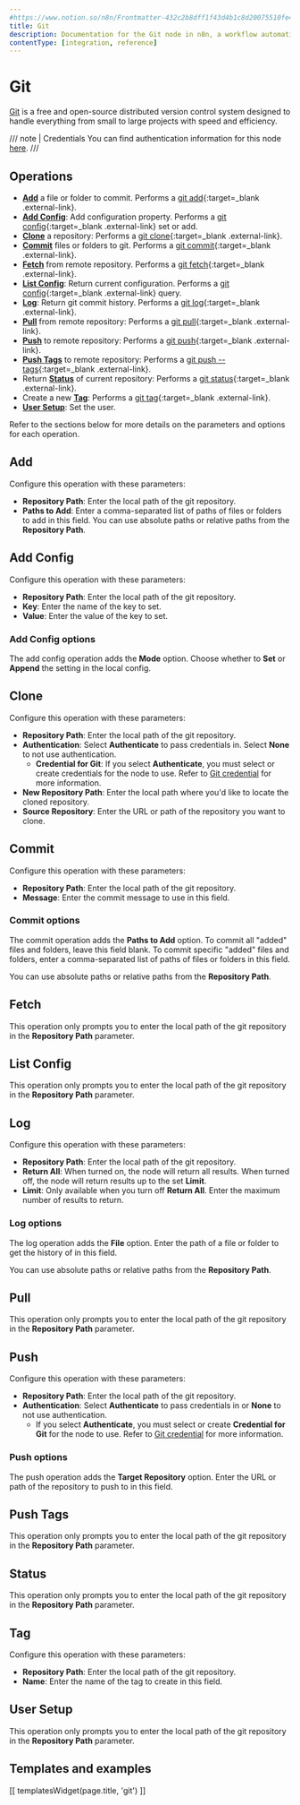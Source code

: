 ```yaml
---
#https://www.notion.so/n8n/Frontmatter-432c2b8dff1f43d4b1c8d20075510fe4
title: Git
description: Documentation for the Git node in n8n, a workflow automation platform. Includes guidance on usage, and links to examples.
contentType: [integration, reference]
---
```


# Git

[Git](https://git-scm.com/) is a free and open-source distributed version control system designed to handle everything from small to large projects with speed and efficiency.

/// note | Credentials
You can find authentication information for this node [here](/integrations/builtin/credentials/git/).
///

## Operations

* [**Add**](#add) a file or folder to commit. Performs a [git add](https://git-scm.com/docs/git-add){:target=_blank .external-link}.
* [**Add Config**](#add-config): Add configuration property. Performs a [git config](https://git-scm.com/docs/git-config){:target=_blank .external-link} set or add.
* [**Clone**](#clone) a repository: Performs a [git clone](https://git-scm.com/docs/git-clone){:target=_blank .external-link}.
* [**Commit**](#commit) files or folders to git. Performs a [git commit](https://git-scm.com/docs/git-commit){:target=_blank .external-link}.
* [**Fetch**](#fetch) from remote repository. Performs a [git fetch](https://git-scm.com/docs/git-fetch){:target=_blank .external-link}.
* [**List Config**](#list-config): Return current configuration. Performs a [git config](https://git-scm.com/docs/git-config){:target=_blank .external-link} query.
* [**Log**](#log): Return git commit history. Performs a [git log](https://git-scm.com/docs/git-log){:target=_blank .external-link}.
* [**Pull**](#pull) from remote repository: Performs a [git pull](https://git-scm.com/docs/git-pull){:target=_blank .external-link}.
* [**Push**](#push) to remote repository: Performs a [git push](https://git-scm.com/docs/git-push){:target=_blank .external-link}.
* [**Push Tags**](#push-tags) to remote repository: Performs a [git push --tags](https://git-scm.com/docs/git-push#Documentation/git-push.txt---tags){:target=_blank .external-link}.
* Return [**Status**](#status) of current repository: Performs a [git status](https://git-scm.com/docs/git-status){:target=_blank .external-link}.
* Create a new [**Tag**](#tag): Performs a [git tag](https://git-scm.com/docs/git-tag){:target=_blank .external-link}.
* [**User Setup**](#user-setup): Set the user.

Refer to the sections below for more details on the parameters and options for each operation.

## Add

Configure this operation with these parameters:

* **Repository Path**: Enter the local path of the git repository.
* **Paths to Add**: Enter a comma-separated list of paths of files or folders to add in this field. You can use absolute paths or relative paths from the **Repository Path**.

<!--Vale doesn't like "Config"-->
<!-- vale off -->
## Add Config

Configure this operation with these parameters:

* **Repository Path**: Enter the local path of the git repository.
* **Key**: Enter the name of the key to set.
* **Value**: Enter the value of the key to set.

### Add Config options

The add config operation adds the **Mode** option. Choose whether to **Set** or **Append** the setting in the local config.
<!-- vale on -->

## Clone

Configure this operation with these parameters:

* **Repository Path**: Enter the local path of the git repository.
* **Authentication**: Select **Authenticate** to pass credentials in. Select **None** to not use authentication.
    * **Credential for Git**: If you select **Authenticate**, you must select or create credentials for the node to use. Refer to [Git credential](/integrations/builtin/credentials/git/) for more information.
* **New Repository Path**: Enter the local path where you'd like to locate the cloned repository.
* **Source Repository**: Enter the URL or path of the repository you want to clone.

## Commit

Configure this operation with these parameters:

* **Repository Path**: Enter the local path of the git repository.
* **Message**: Enter the commit message to use in this field.

### Commit options

The commit operation adds the **Paths to Add** option. To commit all "added" files and folders, leave this field blank. To commit specific "added" files and folders, enter a comma-separated list of paths of files or folders in this field.

You can use absolute paths or relative paths from the **Repository Path**.

## Fetch

This operation only prompts you to enter the local path of the git repository in the **Repository Path** parameter.

<!--Vale doesn't like "Config"-->
<!-- vale off -->
## List Config

This operation only prompts you to enter the local path of the git repository in the **Repository Path** parameter.
<!-- vale on -->

## Log

Configure this operation with these parameters:

* **Repository Path**: Enter the local path of the git repository.
* **Return All**: When turned on, the node will return all results. When turned off, the node will return results up to the set **Limit**.
* **Limit**: Only available when you turn off **Return All**. Enter the maximum number of results to return.

### Log options

The log operation adds the **File** option. Enter the path of a file or folder to get the history of in this field.

You can use absolute paths or relative paths from the **Repository Path**.

## Pull

This operation only prompts you to enter the local path of the git repository in the **Repository Path** parameter.

## Push

Configure this operation with these parameters:

* **Repository Path**: Enter the local path of the git repository.
* **Authentication**: Select **Authenticate** to pass credentials in or **None** to not use authentication.
    * If you select **Authenticate**, you must select or create **Credential for Git** for the node to use. Refer to [Git credential](/integrations/builtin/credentials/git/) for more information.

### Push options

The push operation adds the **Target Repository** option. Enter the URL or path of the repository to push to in this field.

## Push Tags

This operation only prompts you to enter the local path of the git repository in the **Repository Path** parameter.

## Status

This operation only prompts you to enter the local path of the git repository in the **Repository Path** parameter.

## Tag

Configure this operation with these parameters:

* **Repository Path**: Enter the local path of the git repository.
* **Name**: Enter the name of the tag to create in this field.

## User Setup

This operation only prompts you to enter the local path of the git repository in the **Repository Path** parameter.

## Templates and examples

<!-- see https://www.notion.so/n8n/Pull-in-templates-for-the-integrations-pages-37c716837b804d30a33b47475f6e3780 -->
[[ templatesWidget(page.title, 'git') ]]
